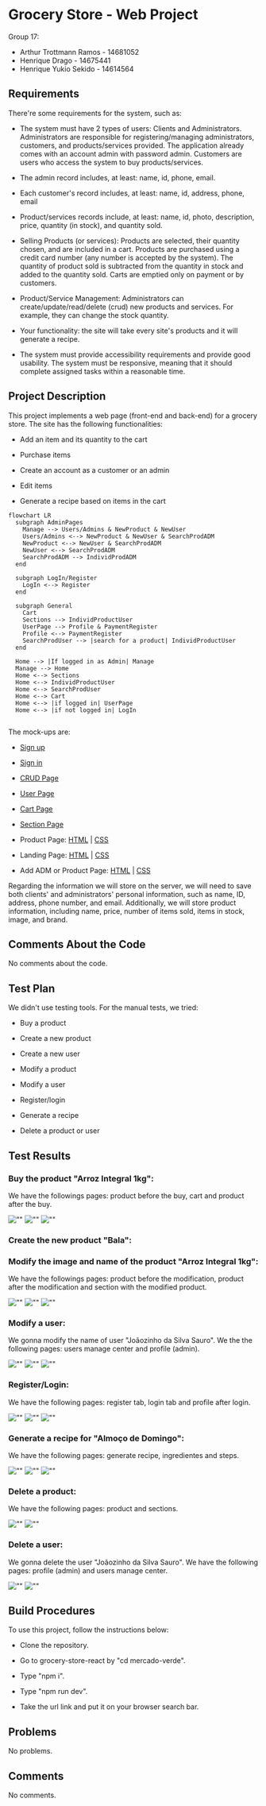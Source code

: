 # Grocery Store - Web Project

Group 17:

- Arthur Trottmann Ramos - 14681052
- Henrique Drago - 14675441
- Henrique Yukio Sekido - 14614564

## Requirements

There're some requirements for the system, such as:

- The system must have 2 types of users: Clients and Administrators. Administrators are responsible for registering/managing administrators, customers, and products/services provided. The application already comes with an account admin with password admin. Customers are users who access the system to buy products/services.
  
- The admin record includes, at least: name, id, phone, email.
  
- Each customer's record includes, at least: name, id, address, phone, email
  
- Product/services records include, at least: name, id, photo, description, price, quantity (in stock), and quantity sold.
  
- Selling Products (or services): Products are selected, their quantity chosen, and are included in a cart. Products are purchased using a credit card number (any number is accepted by the system). The quantity of product sold is subtracted from the quantity in stock and added to the quantity sold. Carts are emptied only on payment or by customers.

- Product/Service Management: Administrators can create/update/read/delete (crud) new products and services. For example, they can change the stock quantity.
  
- Your functionality: the site will take every site's products and it will generate a recipe.

- The system must provide accessibility requirements and provide good usability. The system must be responsive, meaning that it should complete assigned tasks within a reasonable time.

## Project Description

This project implements a web page (front-end and back-end) for a grocery store. The site has the following functionalities:

- Add an item and its quantity to the cart

- Purchase items

- Create an account as a customer or an admin

- Edit items

- Generate a recipe based on items in the cart

```mermaid
flowchart LR
  subgraph AdminPages
    Manage --> Users/Admins & NewProduct & NewUser
    Users/Admins <--> NewProduct & NewUser & SearchProdADM
    NewProduct <--> NewUser & SearchProdADM
    NewUser <--> SearchProdADM
    SearchProdADM --> IndividProdADM
  end

  subgraph LogIn/Register
    LogIn <--> Register
  end

  subgraph General
    Cart
    Sections --> IndividProductUser
    UserPage --> Profile & PaymentRegister
    Profile <--> PaymentRegister
    SearchProdUser --> |search for a product| IndividProductUser
  end

  Home --> |If logged in as Admin| Manage
  Manage --> Home
  Home <--> Sections
  Home <--> IndividProductUser
  Home <--> SearchProdUser
  Home <--> Cart
  Home <--> |if logged in| UserPage
  Home <--> |if not logged in| LogIn
  
```



The mock-ups are:
- [Sign up](Milestone1/images/SignIn.png)
 
- [Sign in](Milestone1/images/SignUp.png)

- [CRUD Page](Milestone1/images/CRUD.jpeg)

- [User Page](Milestone1/images/Profile.png)

- [Cart Page](Milestone1/images/Cart.png)

- [Section Page](Milestone1/images/Section.jpeg)

- Product Page: [HTML](Milestone1/html/product-page.html) | [CSS](Milestone1/css/product-page.css)

- Landing Page: [HTML](Milestone1/html/pagina-inicial.html) | [CSS](Milestone1/css/pagina-inicial.css)

- Add ADM or Product Page: [HTML](Milestone1/html/pagina-de-registro.html) | [CSS](Milestone1/css/pagina-de-registro.css)

Regarding the information we will store on the server, we will need to save both clients' and administrators' personal information, such as name, ID, address, phone number, and email. Additionally, we will store product information, including name, price, number of items sold, items in stock, image, and brand. 

## Comments About the Code

No comments about the code.

## Test Plan

We didn't use testing tools. For the manual tests, we tried:

- Buy a product

- Create a new product

- Create a new user

- Modify a product

- Modify a user

- Register/login

- Generate a recipe

- Delete a product or user

## Test Results

### Buy the product "Arroz Integral 1kg": 

We have the followings pages: product before the buy, cart and product after the buy. 

![""](ImagesReadme/AntesCompra.png)
![""](ImagesReadme/CarrinhoCompra.png)
![""](ImagesReadme/DepoisCompra.png)

### Create the new product "Bala":

### Modify the image and name of the product "Arroz Integral 1kg":

We have the followings pages: product before the modification, product after the modification and section with the modified product.

![""](ImagesReadme/produtoModificacao.png)
![""](ImagesReadme/novoProdutoModificacao.png)
![""](ImagesReadme/ModificacaoSecao.png)

### Modify a user:

We gonna modify the name of user "Joãozinho da Silva Sauro". We the the following pages: users manage center and profile (admin).

![""](ImagesReadme/modificarNome1.png)
![""](ImagesReadme/modificarNome2.png)
![""](ImagesReadme/modificarNome3.png)

### Register/Login:

We have the following pages: register tab, login tab and profile after login.

![""](ImagesReadme/Register.png)
![""](ImagesReadme/Login.png)
![""](ImagesReadme/UserPageAfterLogin.png)

### Generate a recipe for "Almoço de Domingo":

We have the following pages: generate recipe, ingredientes and steps.

![""](ImagesReadme/recipe.png)
![""](ImagesReadme/ingredients.png)
![""](ImagesReadme/steps.png)

### Delete a product:

We have the following pages: product and sections.

![""](ImagesReadme/produtoModificacao.png)
![""](ImagesReadme/DepoisDeletar.png)

### Delete a user:

We gonna delete the user "Joãozinho da Silva Sauro". We have the following pages: profile (admin) and users manage center.

![""](ImagesReadme/perfilExcluir1.png)
![""](ImagesReadme/perfilExcluir2.png)


## Build Procedures

To use this project, follow the instructions below:

- Clone the repository.

- Go to grocery-store-react by "cd mercado-verde".

- Type "npm i".

- Type "npm run dev".

- Take the url link and put it on your browser search bar.

## Problems

No problems.

## Comments

No comments.
